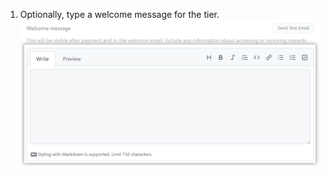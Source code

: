 1. Optionally, type a welcome message for the tier. ![Add welcome message](/assets/images/help/sponsors/add-a-welcome-message.png)
